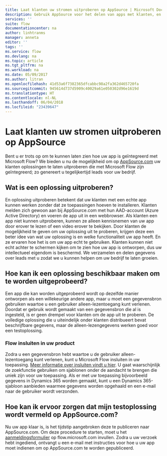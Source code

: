 ```yaml
---
title: Laat klanten uw stromen uitproberen op AppSource | Microsoft Docs
description: Gebruik AppSource voor het delen van apps met klanten, en genereer zo leads voor uw bedrijf.
services: ''
suite: flow
documentationcenter: na
author: linhtranms
manager: anneta
editor: ''
tags: ''
ms.service: flow
ms.devlang: na
ms.topic: article
ms.tgt_pltfrm: na
ms.workload: na
ms.date: 05/09/2017
ms.author: litran
ms.openlocfilehash: 41d53a6f7382365dfcabbc98a2fa362d465720fa
ms.sourcegitcommit: 945614d737d5909c40029a61e050302d96e1619d
ms.translationtype: HT
ms.contentlocale: nl-NL
ms.lasthandoff: 06/04/2018
ms.locfileid: "23439647"
---
```

# <a name="let-customers-test-drive-your-flows-on-appsource"></a>Laat klanten uw stromen uitproberen op AppSource
Bent u er trots op om te kunnen laten zien hoe uw app is geïntegreerd met Microsoft Flow? We bieden u nu de mogelijkheid om op [AppSource.com](https://appsource.microsoft.com) uw klanten oplossingen te laten uitproberen die met Microsoft Flow zijn geïntegreerd; zo genereert u tegelijkertijd leads voor uw bedrijf.

## <a name="what-is-a-test-drive-solution"></a>Wat is een oplossing uitproberen?
En oplossing uitproberen betekent dat uw klanten met een echte app kunnen werken zonder dat ze toepassingen hoeven te installeren. Klanten melden zich gewoon aan bij AppSource.com met hun AAD-account (Azure Active Directory) en voeren de app uit in een webbrowser. Als klanten een app niet kunnen uitproberen, kunnen ze alleen kennisnemen van uw app door erover te lezen of een video erover te bekijken. Door klanten de mogelijkheid te geven om uw oplossing uit te proberen, krijgen deze een beter idee van wat uw oplossing is en welke functionaliteit uw app heeft. En ze ervaren hoe het is om uw app echt te gebruiken. Klanten kunnen niet echt achter te schermen kijken om te zien hoe uw app is ontworpen, dus uw intellectueel eigendom is beschermd. We verzamelen en delen gegevens over leads met u zodat we u kunnen helpen om uw bedrijf te laten groeien.

## <a name="how-do-i-build-a-test-drive-solution"></a>Hoe kan ik een oplossing beschikbaar maken om te worden uitgeprobeerd?
Een app die kan worden uitgeprobeerd wordt op dezelfde manier ontworpen als een willekeurige andere app, maar u moet een gegevensbron gebruiken waartoe u een gebruiker alleen-lezentoegang kunt verlenen. Doordat er gebruik wordt gemaakt van een gegevensbron die al is ingesteld, is er geen drempel voor klanten om de app uit te proberen. De volledige oplossing die u uiteindelijk onder klanten distribueert bevat beschrijfbare gegevens, maar de alleen-lezengegevens werken goed voor een testoplossing.

### <a name="embed-flow-into-your-product"></a>Flow insluiten in uw product
Zodra u een gegevensbron hebt waartoe u de gebruiker alleen-lezentoegang kunt verlenen, kunt u Microsoft Flow insluiten in uw toepassing. [Meer informatie over insluiten vindt u hier](embed-flow-dev.md). U gaat waarschijnlijk de zoekfunctie gebruiken om sjablonen onder de aandacht te brengen die uniek zijn voor uw toepassing. Als er met uw toepassing bijvoorbeeld gegevens in Dynamics 365 worden gemaakt, kunt u een Dynamics 365-sjabloon aanbieden waarmee gegevens worden opgehaald en een e-mail naar de gebruiker wordt verzonden. 

## <a name="how-do-i-list-my-test-drive-solution-on-appsourcecom"></a>Hoe kan ik ervoor zorgen dat mijn testoplossing wordt vermeld op AppSource.com?
Nu uw app klaar is, is het tijdstip aangebroken deze te publiceren naar AppSource.com. Om deze procedure te starten, moet u het [aanmeldingsformulier](https://flow.microsoft.com/partners/get-listed/) op flow.microsoft.com invullen. Zodra u uw verzoek hebt ingediend, ontvangt u een e-mail met instructies voor hoe u uw app moet indienen om op AppSource.com te worden gepubliceerd.

